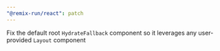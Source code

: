 ```yaml
---
"@remix-run/react": patch
---
```


Fix the default root `HydrateFallback` component so it leverages any user-provided `Layout` component
